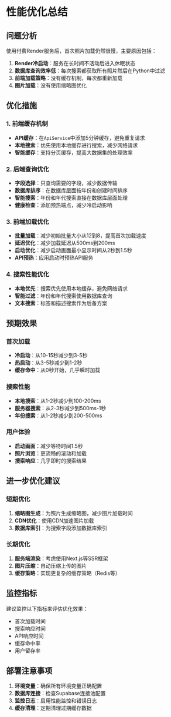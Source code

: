 # 性能优化总结

## 问题分析
使用付费Render服务后，首次照片加载仍然很慢，主要原因包括：
1. **Render冷启动**：服务在长时间不活动后进入休眠状态
2. **数据库查询效率低**：每次搜索都获取所有照片然后在Python中过滤
3. **前端加载策略**：没有缓存机制，每次都重新加载
4. **图片加载**：没有使用缩略图优化

## 优化措施

### 1. 前端缓存机制
- **API缓存**：在`ApiService`中添加5分钟缓存，避免重复请求
- **本地搜索**：优先使用本地缓存进行搜索，减少网络请求
- **智能缓存**：支持分页缓存，提高大数据集的处理效率

### 2. 后端查询优化
- **字段选择**：只查询需要的字段，减少数据传输
- **数据库排序**：在数据库层面按年份和创建时间排序
- **智能搜索**：年份和年代搜索直接在数据库层面处理
- **健康检查**：添加预热端点，减少冷启动影响

### 3. 前端加载优化
- **批量加载**：减少初始批量大小从12到8，提高首次加载速度
- **延迟优化**：减少加载延迟从500ms到200ms
- **启动优化**：减少启动画面最小显示时间从2秒到1.5秒
- **API预热**：应用启动时预热API服务

### 4. 搜索性能优化
- **本地优先**：搜索优先使用本地缓存，避免网络请求
- **智能过滤**：年份和年代搜索使用数据库查询
- **文本搜索**：标签和描述搜索作为后备方案

## 预期效果

### 首次加载
- **冷启动**：从10-15秒减少到3-5秒
- **热启动**：从3-5秒减少到1-2秒
- **缓存命中**：从0秒开始，几乎瞬时加载

### 搜索性能
- **本地搜索**：从1-2秒减少到100-200ms
- **服务器搜索**：从2-3秒减少到500ms-1秒
- **年份搜索**：从1-2秒减少到200-500ms

### 用户体验
- **启动画面**：减少等待时间1.5秒
- **照片浏览**：更流畅的滚动和加载
- **搜索响应**：几乎即时的搜索结果

## 进一步优化建议

### 短期优化
1. **缩略图生成**：为照片生成缩略图，减少图片加载时间
2. **CDN优化**：使用CDN加速图片加载
3. **数据库索引**：为搜索字段添加数据库索引

### 长期优化
1. **服务端渲染**：考虑使用Next.js等SSR框架
2. **图片压缩**：自动压缩上传的图片
3. **缓存策略**：实现更复杂的缓存策略（Redis等）

## 监控指标

建议监控以下指标来评估优化效果：
- 首次加载时间
- 搜索响应时间
- API响应时间
- 缓存命中率
- 用户留存率

## 部署注意事项

1. **环境变量**：确保所有环境变量正确配置
2. **数据库连接**：检查Supabase连接池配置
3. **监控日志**：启用性能监控和错误日志
4. **缓存清理**：定期清理过期缓存数据 